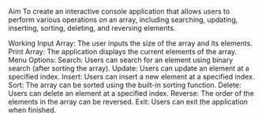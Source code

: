 Aim
To create an interactive console application that allows users to perform various operations on an array, including searching, updating, inserting, sorting, deleting, and reversing elements.

Working
Input Array: The user inputs the size of the array and its elements.
Print Array: The application displays the current elements of the array.
Menu Options:
Search: Users can search for an element using binary search (after sorting the array).
Update: Users can update an element at a specified index.
Insert: Users can insert a new element at a specified index.
Sort: The array can be sorted using the built-in sorting function.
Delete: Users can delete an element at a specified index.
Reverse: The order of the elements in the array can be reversed.
Exit: Users can exit the application when finished.